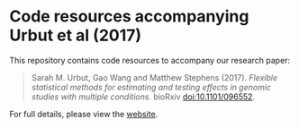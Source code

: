 # Code resources accompanying Urbut et al (2017)

This repository contains code resources to accompany our research
paper:

> Sarah M. Urbut, Gao Wang and Matthew Stephens (2017). *Flexible
> statistical methods for estimating and testing effects in genomic
> studies with multiple conditions.* bioRxiv
> [doi:10.1101/096552][biorxiv-paper].

For full details, please view the [website][github-site].

[github-site]: https://stephenslab.github.io/gtexresults
[biorxiv-paper]: http://dx.doi.org/10.1101/096552
